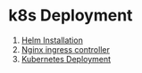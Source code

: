# k8s Deployment

1. [Helm Installation]()
2. [Nginx ingress controller]()
3. [Kubernetes Deployment]()

